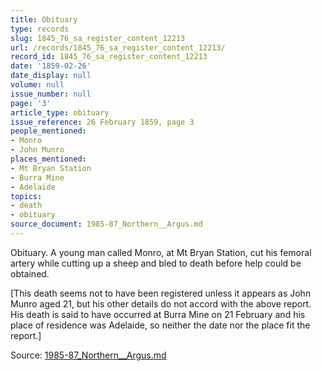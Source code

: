```yaml
---
title: Obituary
type: records
slug: 1845_76_sa_register_content_12213
url: /records/1845_76_sa_register_content_12213/
record_id: 1845_76_sa_register_content_12213
date: '1859-02-26'
date_display: null
volume: null
issue_number: null
page: '3'
article_type: obituary
issue_reference: 26 February 1859, page 3
people_mentioned:
- Monro
- John Munro
places_mentioned:
- Mt Bryan Station
- Burra Mine
- Adelaide
topics:
- death
- obituary
source_document: 1985-87_Northern__Argus.md
---
```


Obituary.  A young man called Monro, at Mt Bryan Station, cut his femoral artery while cutting up a sheep and bled to death before help could be obtained.

[This death seems not to have been registered unless it appears as John Munro aged 21, but his other details do not accord with the above report.  His death is said to have occurred at Burra Mine on 21 February and his place of residence was Adelaide, so neither the date nor the place fit the report.]

Source: [1985-87_Northern__Argus.md](/downloads/markdown/1985-87_Northern__Argus.md)
